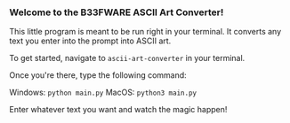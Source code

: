 ### Welcome to the B33FWARE ASCII Art Converter!

This little program is meant to be run right in your terminal. It converts any text you enter into the prompt into ASCII art.

To get started, navigate to ```ascii-art-converter``` in your terminal.

Once you're there, type the following command:
  
  Windows: ```python main.py```
  MacOS: ```python3 main.py```

Enter whatever text you want and watch the magic happen!
